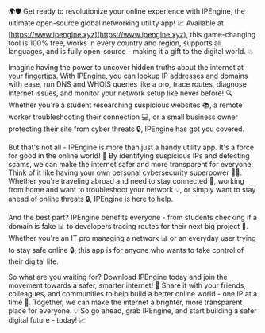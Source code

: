 🌍🛡️ Get ready to revolutionize your online experience with IPEngine, the ultimate open-source global networking utility app! 📈 Available at [https://www.ipengine.xyz](https://www.ipengine.xyz), this game-changing tool is 100% free, works in every country and region, supports all languages, and is fully open-source - making it a gift to the digital world. 💥

Imagine having the power to uncover hidden truths about the internet at your fingertips. With IPEngine, you can lookup IP addresses and domains with ease, run DNS and WHOIS queries like a pro, trace routes, diagnose internet issues, and monitor your network setup like never before! 🔍 Whether you're a student researching suspicious websites 📚, a remote worker troubleshooting their connection 💻, or a small business owner protecting their site from cyber threats 🔒, IPEngine has got you covered.

But that's not all - IPEngine is more than just a handy utility app. It's a force for good in the online world! 💪 By identifying suspicious IPs and detecting scams, we can make the internet safer and more transparent for everyone. Think of it like having your own personal cybersecurity superpower 🦸‍♀️. Whether you're traveling abroad and need to stay connected 🛫️, working from home and want to troubleshoot your network 💡, or simply want to stay ahead of online threats 🔒, IPEngine is here to help.

And the best part? IPEngine benefits everyone - from students checking if a domain is fake 📊 to developers tracing routes for their next big project 🚀. Whether you're an IT pro managing a network 📊 or an everyday user trying to stay safe online 🔒, this app is for anyone who wants to take control of their digital life.

So what are you waiting for? Download IPEngine today and join the movement towards a safer, smarter internet! 🚀 Share it with your friends, colleagues, and communities to help build a better online world - one IP at a time 🔁. Together, we can make the internet a brighter, more transparent place for everyone. 💡 So go ahead, grab IPEngine, and start building a safer digital future - today! 📈